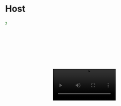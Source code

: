 # Host
<marquee behavior="scroll" direction="right">
  <span style="color: red;">H</span>
  <span style="color: green;">o</span>
  <span style="color: blue;">s</span>
  <span style="color: orange;">t</span>
  <span style="color: purple;"> </span>
  <span style="color: cyan;">p</span>
  <span style="color: magenta;">a</span>
  <span style="color: yellow;">r</span>
  <span style="color: lime;">a</span>
  <span style="color: pink;"> </span>
  <span style="color: teal;">p</span>
  <span style="color: violet;">r</span>
  <span style="color: lightblue;">á</span>
  <span style="color: gold;">c</span>
  <span style="color: darkgreen;">t</span>
  <span style="color: coral;">i</span>
  <span style="color: navy;">c</span>
  <span style="color: olive;">a</span>
  <span style="color: chocolate;">s</span>
  <span style="color: indigo;"> </span>
  <span style="color: darkred;">d</span>
  <span style="color: darkorange;">e</span>
  <span style="color: crimson;"> </span>
  <span style="color: green;">l</span>
  <span style="color: dodgerblue;">a</span>
  <span style="color: purple;"> </span>
  <span style="color: lime;">m</span>
  <span style="color: cyan;">a</span>
  <span style="color: magenta;">t</span>
  <span style="color: pink;">e</span>
  <span style="color: violet;">r</span>
  <span style="color: teal;">i</span>
  <span style="color: gold;">a</span>
  <span style="color: darkgreen;"> </span>
  <span style="color: coral;">d</span>
  <span style="color: navy;">e</span>
  <span style="color: olive;"> </span>
  <span style="color: chocolate;">P</span>
  <span style="color: indigo;">r</span>
  <span style="color: darkred;">o</span>
  <span style="color: darkorange;">g</span>
  <span style="color: crimson;">r</span>
  <span style="color: green;">a</span>
  <span style="color: dodgerblue;">m</span>
  <span style="color: purple;">a</span>
  <span style="color: lime;">c</span>
  <span style="color: cyan;">i</span>
  <span style="color: magenta;">ó</span>
  <span style="color: pink;">n</span>
  <span style="color: violet;"> </span>
  <span style="color: teal;">W</span>
  <span style="color: gold;">e</span>
  <span style="color: darkgreen;">b</span><br>

  <span style="color: cyan;">V</span>
  <span style="color: magenta;">i</span>
  <span style="color: yellow;">l</span>
  <span style="color: lime;">l</span>
  <span style="color: pink;">a</span>
  <span style="color: teal;">n</span>
  <span style="color: violet;">u</span>
  <span style="color: gold;">e</span>
  <span style="color: coral;">v</span>
  <span style="color: indigo;">a</span>
  <span style="color: orange;"> </span>
  <span style="color: red;">A</span>
  <span style="color: blue;">r</span>
  <span style="color: purple;">r</span>
  <span style="color: green;">o</span>
  <span style="color: cyan;">y</span>
  <span style="color: pink;">o</span>
  <span style="color: gold;"> </span>
  <span style="color: lime;">C</span>
  <span style="color: violet;">a</span>
  <span style="color: magenta;">r</span>
  <span style="color: teal;">l</span>
  <span style="color: purple;">o</span>
  <span style="color: crimson;">s</span>
  <span style="color: gold;"> </span>
  <span style="color: pink;">S</span>
  <span style="color: blue;">e</span>
  <span style="color: orange;">b</span>
  <span style="color: green;">a</span>
  <span style="color: cyan;">s</span>
  <span style="color: magenta;">t</span>
  <span style="color: violet;">i</span>
  <span style="color: red;">a</span>
  <span style="color: gold;">n</span><br>

  <span style="color: lime;">G</span>
  <span style="color: violet;">r</span>
  <span style="color: orange;">u</span>
  <span style="color: gold;">p</span>
  <span style="color: teal;">o</span>
  <span style="color: coral;">:</span>
  <span style="color: indigo;"> </span>
  <span style="color: crimson;">5</span>
  <span style="color: yellow;">5</span>
  <span style="color: pink;">0</span>
  <span style="color: cyan;">1</span><br>

  <span style="color: magenta;">P</span>
  <span style="color: violet;">r</span>
  <span style="color: teal;">o</span>
  <span style="color: pink;">f</span>
  <span style="color: cyan;">e</span>
  <span style="color: gold;">s</span>
  <span style="color: darkgreen;">o</span>
  <span style="color: coral;">r</span>
  <span style="color: yellow;">a</span>
  <span style="color: purple;">:</span>
  <span style="color: violet;"> </span>
  <span style="color: navy;">W</span>
  <span style="color: orange;">o</span>
  <span style="color: gold;">n</span>
  <span style="color: darkgreen;">g</span>
  <span style="color: purple;"> </span>
  <span style="color: teal;">C</span>
  <span style="color: violet;">o</span>
  <span style="color: crimson;">h</span>
  <span style="color: yellow;">e</span>
  <span style="color: pink;">n</span>
  <span style="color: green;"> </span>
  <span style="color: navy;">R</span>
  <span style="color: coral;">a</span>
  <span style="color: indigo;">q</span>
  <span style="color: darkgreen;">u</span>
  <span style="color: violet;">e</span>
  <span style="color: magenta;">l</span>
  <span style="color: gold;"> </span>
  <span style="color: lime;">X</span>
  <span style="color: orange;">o</span>
  <span style="color: purple;">c</span>
  <span style="color: cyan;">h</span>
  <span style="color: magenta;">i</span>
  <span style="color: violet;">t</span>
  <span style="color: navy;">l</span>
</marquee>
<br><br>
<div style="text-align: center;">
  <video width="200" controls style="max-width: 100%;">
    <source src="https://github.com/user-attachments/assets/63a9b68f-86c8-47f3-ae98-536e47921446" type="video/mp4">
    Tu navegador no soporta la etiqueta de video.
  </video>
</div>
